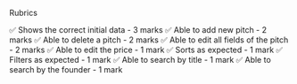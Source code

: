 Rubrics

✅ Shows the correct initial data - 3 marks ✅ Able to add new pitch - 2 marks ✅ Able to delete a pitch - 2 marks ✅ Able to edit all fields of the pitch - 2 marks ✅ Able to edit the price - 1 mark ✅ Sorts as expected - 1 mark ✅ Filters as expected - 1 mark ✅ Able to search by title - 1 mark ✅ Able to search by the founder - 1 mark